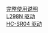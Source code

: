 [完整使用说明][完整使用说明]  
[L298N 驱动][L298N 驱动]  
[HC-SR04 驱动][HC-SR04 驱动]  

[完整使用说明]:https://loli.world/post/graduation-design-to-do-a-small-toy-open-source  
[L298N 驱动]:https://github.com/lilyvya/L298N  
[HC-SR04 驱动]:https://github.com/lilyvya/HC-SR04  
